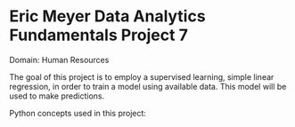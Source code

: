 # Eric Meyer Data Analytics Fundamentals Project 7

Domain: Human Resources

The goal of this project is to employ a supervised learning, simple linear regression, in order to train a model using available data. This model will be used to make predictions.

Python concepts used in this project:
